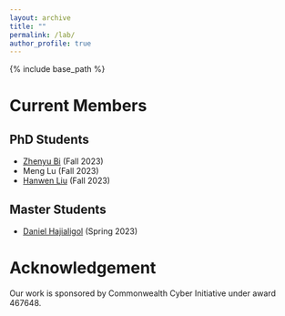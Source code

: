 ```yaml
---
layout: archive
title: ""
permalink: /lab/
author_profile: true
---
```


{% include base_path %}

Current Members
======

## PhD Students

- [Zhenyu Bi](https://www.linkedin.com/in/zhenyu-bi-817814178/) (Fall 2023)
- Meng Lu (Fall 2023)
- [Hanwen Liu](https://www.linkedin.com/in/hanwen-liu-a244b71a9/) (Fall 2023)


## Master Students

- [Daniel Hajialigol](https://www.linkedin.com/in/danielhajialigol/) (Spring 2023)


Acknowledgement
======
Our work is sponsored by Commonwealth Cyber Initiative under award 467648.
<!---
Any opinions, findings, and conclusions or recommendations expressed herein are those of the authors and should not be interpreted as necessarily representing the views, either expressed or implied, of the U.S. Government. 
The U.S. Government is authorized to reproduce and distribute reprints for government purposes not withstanding any copyright annotation hereon.
--->
